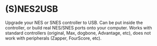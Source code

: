 # (S)NES2USB

 Upgrade your NES or SNES controller to USB. Can be put inside the controller, or build real NES/SNES ports onto your computer. Works with standard controllers (original, Max, dogbone, Advantage, etc), does not work with peripherals (Zapper, FourScore, etc).